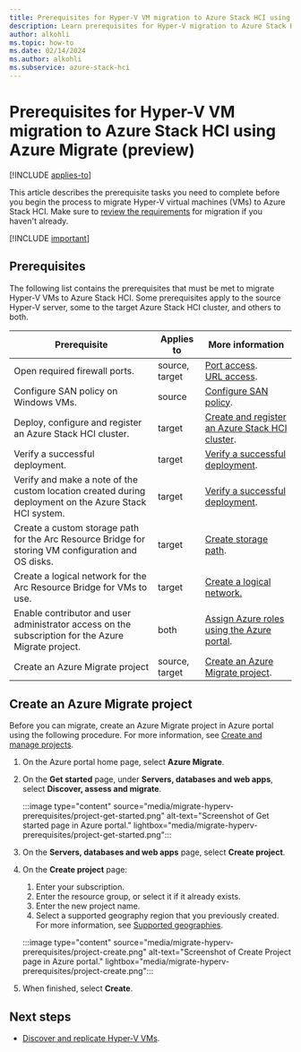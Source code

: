 ```yaml
--- 
title: Prerequisites for Hyper-V VM migration to Azure Stack HCI using Azure Migrate (preview)
description: Learn prerequisites for Hyper-V migration to Azure Stack HCI using Azure Migrate (preview).
author: alkohli
ms.topic: how-to
ms.date: 02/14/2024
ms.author: alkohli
ms.subservice: azure-stack-hci
---
```


# Prerequisites for Hyper-V VM migration to Azure Stack HCI using Azure Migrate (preview)

[!INCLUDE [applies-to](../../includes/hci-applies-to-23h2.md)]

This article describes the prerequisite tasks you need to complete before you begin the process to migrate Hyper-V virtual machines (VMs) to Azure Stack HCI. Make sure to [review the requirements](migrate-hyperv-requirements.md) for migration if you haven't already.

[!INCLUDE [important](../../includes/hci-preview.md)]

## Prerequisites

The following list contains the prerequisites that must be met to migrate Hyper-V VMs to Azure Stack HCI. Some prerequisites apply to the source Hyper-V server, some to the target Azure Stack HCI cluster, and others to both.

|Prerequisite|Applies to|More information|
|--|--|--|
|Open required firewall ports.|source, target|[Port access](/azure/migrate/migrate-support-matrix-hyper-v#port-access).<br>[URL access](/azure/migrate/migrate-appliance#url-access).|
|Configure SAN policy on Windows VMs.|source|[Configure SAN policy](/azure/migrate/prepare-for-migration#configure-san-policy).|
|Deploy, configure and register an Azure Stack HCI cluster.|target|[Create and register an Azure Stack HCI cluster](../deploy/deployment-introduction.md).|
| Verify a successful deployment. | target | [Verify a successful deployment](../deploy/deploy-via-portal.md#verify-a-successful-deployment). |
|Verify and make a note of the custom location created during deployment on the Azure Stack HCI system.|target|[Verify a successful deployment](../deploy/deploy-via-portal.md#verify-a-successful-deployment).|
|Create a custom storage path for the Arc Resource Bridge for storing VM configuration and OS disks.|target| [Create storage path](../manage/create-storage-path.md).|
|Create a logical network for the Arc Resource Bridge for VMs to use.|target|[Create a logical network.](../manage/create-logical-networks.md)|
|Enable contributor and user administrator access on the subscription for the Azure Migrate project.|both|[Assign Azure roles using the Azure portal](/azure/role-based-access-control/role-assignments-portal).|
|Create an Azure Migrate project|source, target|[Create an Azure Migrate project](#create-an-azure-migrate-project).|

## Create an Azure Migrate project

Before you can migrate, create an Azure Migrate project in Azure portal using the following procedure. For more information, see [Create and manage projects](/azure/migrate/create-manage-projects).

1. On the Azure portal home page, select **Azure Migrate**.

1. On the **Get started** page, under **Servers, databases and web apps**, select **Discover, assess and migrate**.

    :::image type="content" source="media/migrate-hyperv-prerequisites/project-get-started.png" alt-text="Screenshot of Get started page in Azure portal." lightbox="media/migrate-hyperv-prerequisites/project-get-started.png":::

1. On the **Servers, databases and web apps** page, select **Create project**.

1. On the **Create project** page:
    1. Enter your subscription.
    1. Enter the resource group, or select it if it already exists.
    1. Enter the new project name.
    1. Select a supported geography region that you previously created. For more information, see [Supported geographies](migrate-hyperv-requirements.md#supported-geographies).

    :::image type="content" source="media/migrate-hyperv-prerequisites/project-create.png" alt-text="Screenshot of Create Project page in Azure portal." lightbox="media/migrate-hyperv-prerequisites/project-create.png":::

1. When finished, select **Create**.

## Next steps

- [Discover and replicate Hyper-V VMs](migrate-hyperv-replicate.md).
